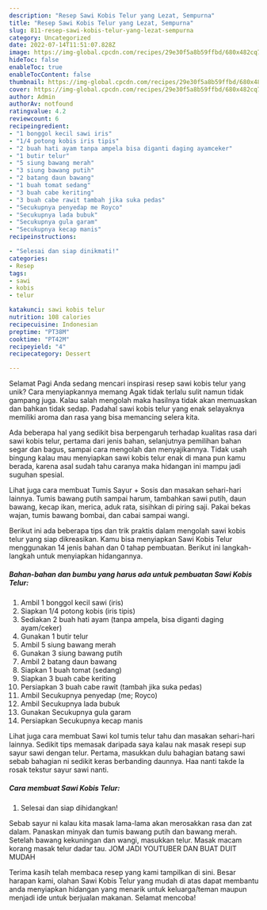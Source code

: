 ```yaml
---
description: "Resep Sawi Kobis Telur yang Lezat, Sempurna"
title: "Resep Sawi Kobis Telur yang Lezat, Sempurna"
slug: 811-resep-sawi-kobis-telur-yang-lezat-sempurna
category: Uncategorized
date: 2022-07-14T11:51:07.828Z
image: https://img-global.cpcdn.com/recipes/29e30f5a8b59ffbd/680x482cq70/sawi-kobis-telur-foto-resep-utama.jpg
hideToc: false
enableToc: true
enableTocContent: false
thumbnail: https://img-global.cpcdn.com/recipes/29e30f5a8b59ffbd/680x482cq70/sawi-kobis-telur-foto-resep-utama.jpg
cover: https://img-global.cpcdn.com/recipes/29e30f5a8b59ffbd/680x482cq70/sawi-kobis-telur-foto-resep-utama.jpg
author: Admin
authorAv: notfound
ratingvalue: 4.2
reviewcount: 6
recipeingredient:
- "1 bonggol kecil sawi iris"
- "1/4 potong kobis iris tipis"
- "2 buah hati ayam tanpa ampela bisa diganti daging ayamceker"
- "1 butir telur"
- "5 siung bawang merah"
- "3 siung bawang putih"
- "2 batang daun bawang"
- "1 buah tomat sedang"
- "3 buah cabe keriting"
- "3 buah cabe rawit tambah jika suka pedas"
- "Secukupnya penyedap me Royco"
- "Secukupnya lada bubuk"
- "Secukupnya gula garam"
- "Secukupnya kecap manis"
recipeinstructions:

- "Selesai dan siap dinikmati!"
categories:
- Resep
tags:
- sawi
- kobis
- telur

katakunci: sawi kobis telur 
nutrition: 108 calories
recipecuisine: Indonesian
preptime: "PT38M"
cooktime: "PT42M"
recipeyield: "4"
recipecategory: Dessert

---
```



Selamat Pagi Anda sedang mencari inspirasi resep sawi kobis telur yang unik? Cara menyiapkannya memang Agak tidak terlalu sulit namun tidak gampang juga. Kalau salah mengolah maka hasilnya tidak akan memuaskan dan bahkan tidak sedap. Padahal sawi kobis telur yang enak selayaknya memiliki aroma dan rasa yang bisa memancing selera kita.


Ada beberapa hal yang sedikit bisa berpengaruh terhadap kualitas rasa dari sawi kobis telur, pertama dari jenis bahan, selanjutnya pemilihan bahan segar dan bagus, sampai cara mengolah dan menyajikannya. Tidak usah bingung kalau mau menyiapkan sawi kobis telur enak di mana pun kamu berada, karena asal sudah tahu caranya maka hidangan ini mampu jadi suguhan spesial.

Lihat juga cara membuat Tumis Sayur + Sosis dan masakan sehari-hari lainnya. Tumis bawang putih sampai harum, tambahkan sawi putih, daun bawang, kecap ikan, merica, aduk rata, sisihkan di piring saji. Pakai bekas wajan, tumis bawang bombai, dan cabai sampai wangi.


Berikut ini ada beberapa tips dan trik praktis dalam mengolah sawi kobis telur yang siap dikreasikan. Kamu bisa menyiapkan Sawi Kobis Telur menggunakan 14 jenis bahan dan 0 tahap pembuatan. Berikut ini langkah-langkah untuk menyiapkan hidangannya.

<!--inarticleads1-->

##### Bahan-bahan dan bumbu yang harus ada untuk pembuatan Sawi Kobis Telur:

1. Ambil 1 bonggol kecil sawi (iris)
1. Siapkan 1/4 potong kobis (iris tipis)
1. Sediakan 2 buah hati ayam (tanpa ampela, bisa diganti daging ayam/ceker)
1. Gunakan 1 butir telur
1. Ambil 5 siung bawang merah
1. Gunakan 3 siung bawang putih
1. Ambil 2 batang daun bawang
1. Siapkan 1 buah tomat (sedang)
1. Siapkan 3 buah cabe keriting
1. Persiapkan 3 buah cabe rawit (tambah jika suka pedas)
1. Ambil Secukupnya penyedap (me; Royco)
1. Ambil Secukupnya lada bubuk
1. Gunakan Secukupnya gula garam
1. Persiapkan Secukupnya kecap manis


Lihat juga cara membuat Sawi kol tumis telur tahu dan masakan sehari-hari lainnya. Sedikit tips memasak daripada saya kalau nak masak resepi sup sayur sawi dengan telur. Pertama, masukkan dulu bahagian batang sawi sebab bahagian ni sedikit keras berbanding daunnya. Haa nanti takde la rosak tekstur sayur sawi nanti. 

<!--inarticleads2-->

##### Cara membuat Sawi Kobis Telur:


1. Selesai dan siap dihidangkan!

Sebab sayur ni kalau kita masak lama-lama akan merosakkan rasa dan zat dalam. Panaskan minyak dan tumis bawang putih dan bawang merah. Setelah bawang kekuningan dan wangi, masukkan telur. Masak macam korang masak telur dadar tau. JOM JADI YOUTUBER DAN BUAT DUIT MUDAH 

Terima kasih telah membaca resep yang kami tampilkan di sini. Besar harapan kami, olahan Sawi Kobis Telur yang mudah di atas dapat membantu anda menyiapkan hidangan yang menarik untuk keluarga/teman maupun menjadi ide untuk berjualan makanan. Selamat mencoba!
